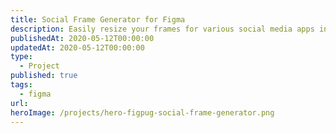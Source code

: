 ```yaml
---
title: Social Frame Generator for Figma
description: Easily resize your frames for various social media apps in seconds.
publishedAt: 2020-05-12T00:00:00
updatedAt: 2020-05-12T00:00:00
type:
  - Project
published: true
tags:
  - figma
url: 
heroImage: /projects/hero-figpug-social-frame-generator.png
---
```

